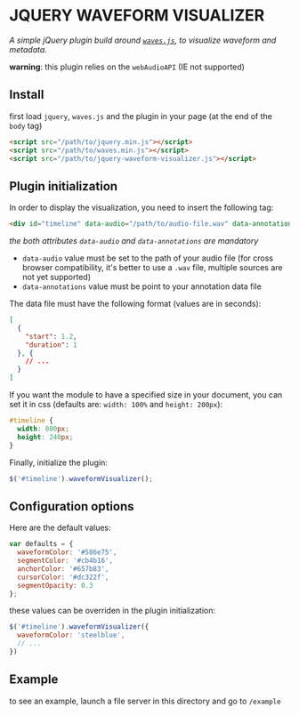 JQUERY WAVEFORM VISUALIZER
===================================================

_A simple jQuery plugin build around [`waves.js`](https://github.com/Ircam-RnD/waves), to visualize waveform and metadata._

__warning__: this plugin relies on the `webAudioAPI` (IE not supported)

## Install

first load `jquery`, `waves.js` and the plugin in your page (at the end of the `body` tag)

```html
<script src="/path/to/jquery.min.js"></script>
<script src="/path/to/waves.min.js"></script>
<script src="/path/to/jquery-waveform-visualizer.js"></script>
```

## Plugin initialization

In order to display the visualization, you need to insert the following tag:

```html
<div id="timeline" data-audio="/path/to/audio-file.wav" data-annotations="/path/to/annotations-file.json"></div>
```

_the both attributes `data-audio` and `data-annotations` are mandatory_  

- `data-audio` value must be set to the path of your audio file (for cross browser compatibility, it's better to use a `.wav` file, multiple sources are not yet supported)
- `data-annotations` value must be point to your annotation data file

The data file must have the following format (values are in seconds):

```json
[
  {
    "start": 1.2,
    "duration": 1
  }, {
    // ...
  }
]
```

If you want the module to have a specified size in your document, you can set it in css (defaults are: `width: 100%` and `height: 200px`):

```css
#timeline {
  width: 800px;
  height: 240px;
}
```

Finally, initialize the plugin:

```javascript
$('#timeline').waveformVisualizer();
```

## Configuration options

Here are the default values:

```javascript
var defaults = {
  waveformColor: '#586e75',
  segmentColor: '#cb4b16',
  anchorColor: '#657b83',
  cursorColor: '#dc322f',
  segmentOpacity: 0.3
};
```

these values can be overriden in the plugin initialization:

```javascript
$('#timeline').waveformVisualizer({
  waveformColor: 'steelblue',
  // ...
})
```

## Example

to see an example, launch a file server in this directory and go to `/example`


